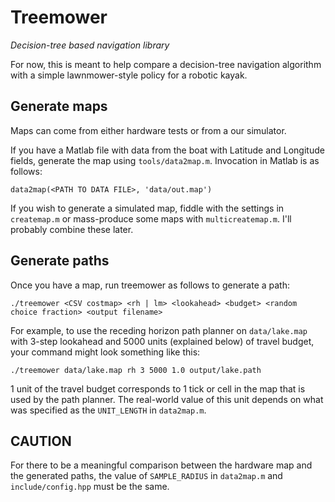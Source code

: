 Treemower
=========
_Decision-tree based navigation library_

For now, this is meant to help compare a decision-tree navigation algorithm
with a simple lawnmower-style policy for a robotic kayak.

Generate maps
-------------
Maps can come from either hardware tests or from a our simulator.

If you have a Matlab file with data from the boat with Latitude and Longitude
fields, generate the map using `tools/data2map.m`. Invocation in Matlab is as
follows:

```
data2map(<PATH TO DATA FILE>, 'data/out.map')
```

If you wish to generate a simulated map, fiddle with the settings in
`createmap.m` or mass-produce some maps with `multicreatemap.m`. I'll probably
combine these later.

Generate paths
--------------
Once you have a map, run treemower as follows to generate a path:

```
./treemower <CSV costmap> <rh | lm> <lookahead> <budget> <random choice fraction> <output filename>
```

For example, to use the receding horizon path planner on `data/lake.map` with
3-step lookahead and 5000 units (explained below) of travel budget, your
command might look something like this:

```
./treemower data/lake.map rh 3 5000 1.0 output/lake.path
```

1 unit of the travel budget corresponds to 1 tick or cell in the map that is
used by the path planner. The real-world value of this unit depends on what was
specified as the `UNIT_LENGTH` in `data2map.m`.

CAUTION
-------
For there to be a meaningful comparison between the hardware map and the
generated paths, the value of `SAMPLE_RADIUS` in `data2map.m` and
`include/config.hpp` must be the same.

